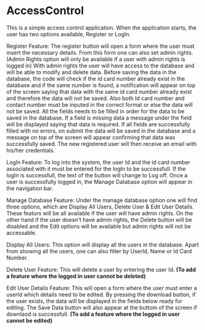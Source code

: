 # AccessControl
This is a simple access control application.
When the application starts, the user has two options available, Register or LogIn.

Register Feature:
The register button will open a form where the user must insert the necessary details. From this form one can also set admin rights. (Admin Rights option will only be available if a user with admin rights is logged in) With admin rights the user will have access to the database and will be able to modify and delete data. Before saving the data in the database, the code will check if the id card number already exist in the database and if the same number is found, a notification will appear on top of the screen saying that data with the same id card number already exist and therefore the data will not be saved. Also both Id card number and contact number must be inputed in the correct format or else the data will not be saved. All the fields needs to be filled in order for the data to be saved in the database. If a field is missing data a message under the field will be displayed saying that data is required. If all fields are successfully filled with no errors, on submit the data will be saved in the database and a message on top of the screen will appear confirming that data was successfully saved. The new registered user will then receive an email with his/her credentials.

LogIn Feature:
To log into the system, the user Id and the id card number associated with it must be entered for the logIn to be successfull. If the logIn is successfull, the text of the button will change to Log off. Once a user is successfully logged in, the Manage Database option will appear in the navigation bar.

Manage Database Feature:
Under the manage database option one will find three options, which are Display All Users, Delete User & Edit User Details. These featurs will be all available if the user will have admin rights. On the other hand if the user doesn't have admin rights, the Delete button will be disabled and the Edit options will be available but admin rights will not be accessable. 

Display All Users:
This option will display all the users in the database. Apart from showing all the users, one can also filter by UserId, Name or Id Card Number. 

Delete User Feature:
This will delete a user by entering the user Id. **(To add a feature where the logged in user cannot be deleted)**

Edit User Details Feature:
This will open a form where the user must enter a userId which details need to be edited. By pressing the download button, if the user exists, the data will be displayed in the fields below ready for editing. The Save Data button will also appear at the buttom of the screen if downlaod is successfull. **(To add a feature where the logged in user cannot be edited)**



